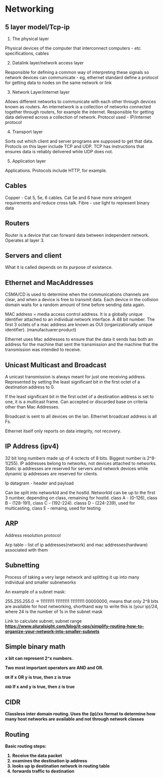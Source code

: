 # Networking 

## 5 layer model/Tcp-ip

1) The physical layer

Physical devices of the computer that interconnect computers - etc  specifications, cables

2) Datalink layer/network access layer

Responsible for defining a common way of interpreting these signals so network devices can communicate - eg, ethernet standard define a protocol for getting data to nodes on the same network or link

3) Network Layer/internet layer

Allows different networks to communicate with each other through devices known as routers. An internetwork is a collection of networks connected together through routers, for example the internet. Responsible for getting data delivered across a collection of network. Protocol used - IP/internet protocol

4) Transport layer

Sorts out which client and server programs are supposed to get that data. Protocls on this layer include TCP and UDP. TCP has instructions that ensures data is reliably delivered while UDP does not.

5) Application layer

Applications. Protocols include HTTP, for example.

## Cables

Copper - Cat 5, 5e, 6 cables. Cat 5e and 6 have more stringent requirements and reduce cross talk.
Fibre - use light to represent binary data

## Routers

Router is a device that can forward data between independent network. Operates at layer 3.

## Servers and client

What it is called depends on its purpose of existance.

## Ethernet and MacAddresses

CSMA/CD is used to determine when the communications channels are clear, and when a device is free to transmit data. Each device in the collision domain waits for a random amount of time before sending data again.

MAC address = media access control address. It is a globally unique identifier attached to an individual network interface. A 48 bit number. The first 3 octets of a mac address are known as OUI (organizationally unique identifier). (manufactuarer:product)

Ethernet uses Mac addresses to ensure that the data it sends has both an address for the machine that sent the transmission and the machine that the transmission was intended to receive.

## Unicast Multicast and Broadcast

A unicast transmission is always meant for just one receiving address. Represented by setting the least significant bit in the first octet of a destination address to 0.

If the least significant bit in the first octet of a destination address is set to one, it is a multicast frame. Can accepted or discarded base on criteria other than Mac Addresses.

Broadcast is sent to all devices on the lan. Ethernet broadcast address is all Fs.


Ethernet itself only reports on data integrity, not recovery.

## IP Address (ipv4)

32 bit long numbers made up of 4 octects of 8 bits. Biggest number is 2^8-1(255).  IP addresses belong to networks, not devices attached to networks. Static ip addresses are reserved for servers and network devices while dynamic ip addresses are reserved for clients.

Ip datagram - header and payload

Can be split into networkId and the hostId. NetworkId can be up to the first 3 number, depending on class, remaining for hostId. class A - (0-126), class B - (128-191), class C - (192-224). classs D - (224-239), used for multicasting, class E - remaing, used for testing

## ARP

Address resolution protocol

Arp table - list of ip addresses(network) and mac addresses(hardware) associated with them

## Subnetting

Process of taking a very large network and splitting it up into many individual and smaller subnetworks

An example of a subnet mask:

255.255.255.0 -> 11111111 11111111 11111111 00000000, means that only 2^8 bits are available for host networking, shorthand way to write this is (your ip)/24, where 24 is the number of 1s in the subnet mask

Link to calculate subnet, subnet range<b/> 
https://www.pluralsight.com/blog/it-ops/simplify-routing-how-to-organize-your-network-into-smaller-subnets

## Simple binary math

x bit can represent 2^x numbers.

Two most important operators are AND and OR.

`OR`<b/>
If x OR y is true, then z is true

`AND`<b/>
If x and y is true, then z is true

## CIDR

Classless inter domain routing. Uses the (ip)/xx format to determine how many host networks are available and not through network classes

## Routing

Basic routing steps:

1) Receive the data packet
2) examines the destination ip address
3) looks up ip destination network in routing table
4) forwards traffic to destination


